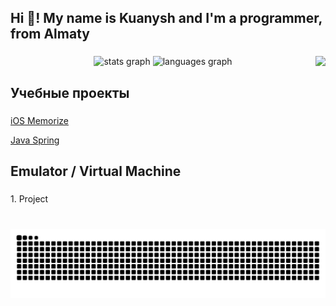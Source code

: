 <h2 align="left">Hi 👋! My name is Kuanysh and I'm a programmer, from Almaty</h2>

###

<img align="right" height="150" src="https://media1.giphy.com/media/v1.Y2lkPTc5MGI3NjExYW1uZHgxM3cyMG42MGRyZWlzbTdleDdqdHptNWVmYWRveDBibXZrZyZlcD12MV9pbnRlcm5hbF9naWZfYnlfaWQmY3Q9Zw/ES4Vcv8zWfIt2/giphy.gif"  />

###

<div align="center">
  <img src="https://github-readme-stats.vercel.app/api?username=4kuanysh&hide_title=false&hide_rank=false&show_icons=true&include_all_commits=true&count_private=true&disable_animations=false&theme=dracula&locale=en&hide_border=false" height="150" alt="stats graph"  />
  <img src="https://github-readme-stats.vercel.app/api/top-langs?username=4kuanysh&locale=en&hide_title=false&layout=compact&card_width=320&langs_count=5&theme=dark&hide_border=false" height="150" alt="languages graph"  />
</div>

###

<h2 align="left">Учебные проекты</h2>

###

<p align="left"><a href="https://github.com/4kuanysh/MemorizeIOS">iOS Memorize</a></p>
<p align="left"><a href="https://github.com/4kuanysh/foodcloud">Java Spring</a></p>

###

<h2 align="left">Emulator / Virtual Machine</h2>

###

<p align="left">1. Project</p>

###

<br clear="both">

<img src="https://raw.githubusercontent.com/4kuanysh/4kuanysh/output/snake.svg" alt="Snake animation" />

###
